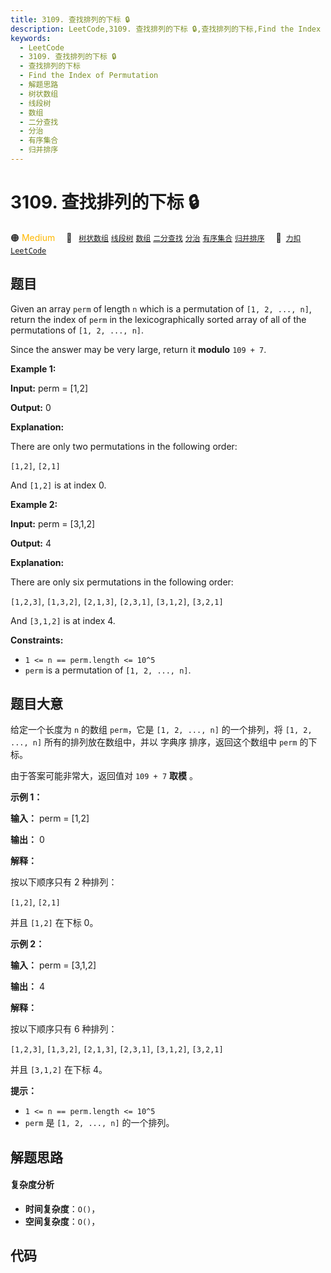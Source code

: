 ```yaml
---
title: 3109. 查找排列的下标 🔒
description: LeetCode,3109. 查找排列的下标 🔒,查找排列的下标,Find the Index of Permutation,解题思路,树状数组,线段树,数组,二分查找,分治,有序集合,归并排序
keywords:
  - LeetCode
  - 3109. 查找排列的下标 🔒
  - 查找排列的下标
  - Find the Index of Permutation
  - 解题思路
  - 树状数组
  - 线段树
  - 数组
  - 二分查找
  - 分治
  - 有序集合
  - 归并排序
---
```


# 3109. 查找排列的下标 🔒

🟠 <font color=#ffb800>Medium</font>&emsp; 🔖&ensp; [`树状数组`](/tag/binary-indexed-tree.md) [`线段树`](/tag/segment-tree.md) [`数组`](/tag/array.md) [`二分查找`](/tag/binary-search.md) [`分治`](/tag/divide-and-conquer.md) [`有序集合`](/tag/ordered-set.md) [`归并排序`](/tag/merge-sort.md)&emsp; 🔗&ensp;[`力扣`](https://leetcode.cn/problems/find-the-index-of-permutation) [`LeetCode`](https://leetcode.com/problems/find-the-index-of-permutation)

## 题目

Given an array `perm` of length `n` which is a permutation of `[1, 2, ...,
n]`, return the index of `perm` in the lexicographically sorted array of all
of the permutations of `[1, 2, ..., n]`.

Since the answer may be very large, return it **modulo** `109 + 7`.



**Example 1:**

**Input:** perm = [1,2]

**Output:** 0

**Explanation:**

There are only two permutations in the following order:

`[1,2]`, `[2,1]`  
  
And `[1,2]` is at index 0.

**Example 2:**

**Input:** perm = [3,1,2]

**Output:** 4

**Explanation:**

There are only six permutations in the following order:

`[1,2,3]`, `[1,3,2]`, `[2,1,3]`, `[2,3,1]`, `[3,1,2]`, `[3,2,1]`  
  
And `[3,1,2]` is at index 4.



**Constraints:**

  * `1 <= n == perm.length <= 10^5`
  * `perm` is a permutation of `[1, 2, ..., n]`.


## 题目大意

给定一个长度为 `n` 的数组 `perm`，它是 `[1, 2, ..., n]` 的一个排列，将 `[1, 2, ..., n]`
所有的排列放在数组中，并以 字典序 排序，返回这个数组中 `perm` 的下标。

由于答案可能非常大，返回值对 `109 + 7` **取模** 。



**示例 1：**

**输入：** perm = [1,2]

**输出：** 0

**解释：**

按以下顺序只有 2 种排列：

`[1,2]`, `[2,1]`  
  
并且 `[1,2]` 在下标 0。

**示例 2：**

**输入：** perm = [3,1,2]

**输出：** 4

**解释：**

按以下顺序只有 6 种排列：

`[1,2,3]`, `[1,3,2]`, `[2,1,3]`, `[2,3,1]`, `[3,1,2]`, `[3,2,1]`  
  
并且 `[3,1,2]` 在下标 4。



**提示：**

  * `1 <= n == perm.length <= 10^5`
  * `perm` 是 `[1, 2, ..., n]` 的一个排列。


## 解题思路

#### 复杂度分析

- **时间复杂度**：`O()`，
- **空间复杂度**：`O()`，

## 代码

```javascript

```
